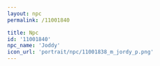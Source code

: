 ```yaml
---
layout: npc
permalink: /11001840

title: Npc
id: '11001840'
npc_name: 'Joddy'
icon_url: 'portrait/npc/11001838_m_jordy_p.png'
---
```

